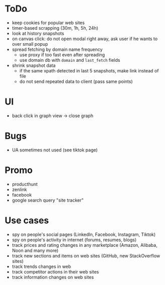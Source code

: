 # ToDo

- keep cookies for popular web sites
- timer-based scrapping (30m, 1h, 5h, 24h)
- look at history snapshots
- on canvas click: do not open modal right away, ask user if he wants to over small popup
- spread fetching by domain name frequency 
	- use proxy if too fast even after spreading
	- use domain db with `domain` and `last_fetch` fields
- shrink snapshot data
	- if the same xpath detected in last 5 snapshots, make link instead of file
	- do not send repeated data to client (pass same points)

# UI

- back click in graph view -> close graph

# Bugs

- UA sometimes not used (see tiktok page)

# Promo

- producthunt
- zenlink
- facebook
- google search query "site tracker"

# Use cases

- spy on people's social pages (LinkedIn, Facebook, Instagram, Tiktok)
- spy on people's activity in internet (forums, resumes, blogs)
- track prices and rating changes in any marketplace (Amazon, Alibaba, Noon and many more)
- track new sections and items on web sites (GitHub, new StackOverflow sites)
- track trends changes in web
- track competitor actions in their web sites
- track information changes on web sites